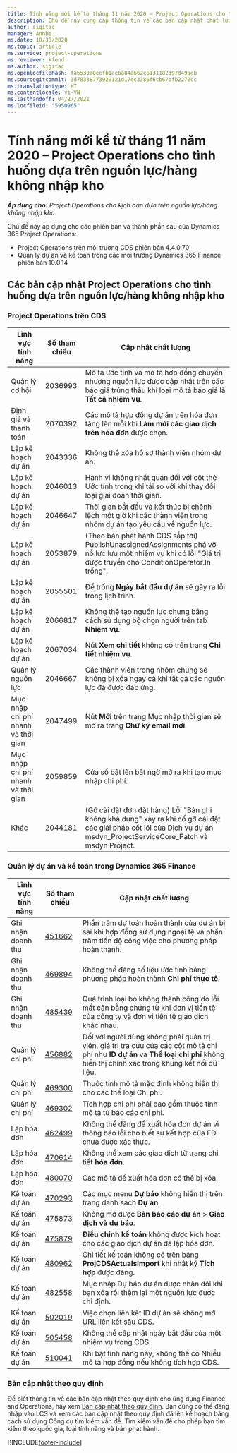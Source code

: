```yaml
---
title: Tính năng mới kể từ tháng 11 năm 2020 – Project Operations cho tình huống dựa trên nguồn lực/hàng không nhập kho
description: Chủ đề này cung cấp thông tin về các bản cập nhật chất lượng được cung cấp trong lần triển khai bản phát hành Project Operations tháng 11 năm 2020 cho tình huống dựa trên nguồn lực/hàng không trữ kho.
author: sigitac
manager: Annbe
ms.date: 10/30/2020
ms.topic: article
ms.service: project-operations
ms.reviewer: kfend
ms.author: sigitac
ms.openlocfilehash: fa6530a0eefb1ae6a84a662c6131182d97d49aeb
ms.sourcegitcommit: 3d78338773929121d17ec3386f6cb67bfb2272cc
ms.translationtype: HT
ms.contentlocale: vi-VN
ms.lasthandoff: 04/27/2021
ms.locfileid: "5950965"
---
```

# <a name="whats-new-november-2020---project-operations-for-resourcenon-stocked-based-scenarios"></a>Tính năng mới kể từ tháng 11 năm 2020 – Project Operations cho tình huống dựa trên nguồn lực/hàng không nhập kho

_**Áp dụng cho:** Project Operations cho kịch bản dựa trên nguồn lực/hàng không nhập kho_

Chủ đề này áp dụng cho các phiên bản và thành phần sau của Dynamics 365 Project Operations:

- Project Operations trên môi trường CDS phiên bản 4.4.0.70
- Quản lý dự án và kế toán trong các môi trường Dynamics 365 Finance phiên bản 10.0.14

## <a name="updates-to-project-operations-for-resource-non-stocked-based-scenarios"></a>Các bản cập nhật Project Operations cho tình huống dựa trên nguồn lực/hàng không nhập kho

### <a name="project-operations-on-cds"></a>Project Operations trên CDS

| Lĩnh vực tính năng                 | Số tham chiếu | Cập nhật chất lượng                                                                                                                                                                    |
|------------------------------|------------------|-----------------------------------------------------------------------------------------------------------------------------------------------------------------------------------|
|   Quản lý cơ hội       | 2036993          | Mô tả ước tính và mô tả hợp đồng chuyển nhượng nguồn lực được cập nhật trên các báo giá trúng thầu khi loại mô tả báo giá là **Tất cả nhiệm vụ**.                                                 |
| Định giá và thanh toán          | 2070392          | Các mô tả hợp đồng dự án trên hóa đơn tăng lên mỗi khi **Làm mới các giao dịch trên hóa đơn** được chọn.                                                                         |
| Lập kế hoạch dự án             | 2043336          | Không thể xóa hồ sơ thành viên nhóm dự án.                                                                                                                                  |
| Lập kế hoạch dự án             | 2046013          | Hành vi không nhất quán đối với cột thẻ Ước tính trong khi tải so với khi thay đổi loại giai đoạn thời gian.                                                                                   |
| Lập kế hoạch dự án             | 2046647          | Thời gian bắt đầu và kết thúc bị chênh lệch một giờ khi các thành viên trong nhóm dự án tạo yêu cầu về nguồn lực.                                                                      |
| Lập kế hoạch dự án             | 2053879          | (Theo bản phát hành CDS sắp tới) PublishUnassignedAssignments phá vỡ nỗ lực lưu một nhiệm vụ khi có lỗi "Giá trị được truyền cho ConditionOperator.In trống".                       |
| Lập kế hoạch dự án             | 2055501          | Để trống **Ngày bắt đầu dự án** sẽ gây ra lỗi trong lịch trình.                                                                                                      |
| Lập kế hoạch dự án             | 2066817          | Không thể tạo nguồn lực chung bằng cách sử dụng bộ chọn người trên tab **Nhiệm vụ**.                                                                                                   |
| Lập kế hoạch dự án             | 2067034          | Nút **Xem chi tiết** không có trên trang **Chi tiết nhiệm vụ**.                                                                                                       |
| Quản lý nguồn lực          | 2046667          | Các thành viên trong nhóm chung sẽ không bị xóa ngay cả khi tất cả các nguồn lực đã được đáp ứng.                                                                                                    |
| Mục nhập chi phí nhanh và thời gian | 2047499          | Nút **Mới** trên trang Mục nhập thời gian sẽ mở ra trang **Chữ ký email mới**.                                                                                               |
| Mục nhập chi phí nhanh và thời gian | 2059859          | Cửa sổ bật lên bất ngờ mở ra khi tạo mục nhập chi phí.                                                                                                                         |
| Khác                        | 2044181          | (Gỡ cài đặt đơn đặt hàng) Lỗi "Bản ghi không khả dụng" xảy ra khi cố gỡ cài đặt các giải pháp cốt lõi của Dịch vụ dự án msdyn_ProjectServiceCore_Patch và msdyn Project.  |

### <a name="project-management-and-accounting-in-dynamics-365-finance"></a>Quản lý dự án và kế toán trong Dynamics 365 Finance

| Lĩnh vực tính năng        | Số tham chiếu | Cập nhật chất lượng                                                                                                                                                            |
|---------------------|------------------|---------------------------------------------------------------------------------------------------------------------------------------------------------------------------|
| Ghi nhận doanh thu | [451662](https://fix.lcs.dynamics.com/Issue/Details/?bugId=451662)           | Phần trăm dự toán hoàn thành của dự án bị sai khi hợp đồng sử dụng ngoại tệ và phần trăm tiến độ công việc cho phương pháp hoàn thành.                     |
| Ghi nhận doanh thu | [469894](https://fix.lcs.dynamics.com/Issue/Details/?bugId=469894)           | Không thể đăng số liệu ước tính bằng phương pháp hoàn thành **Chi phí thực tế**.                                                                                                    |
| Ghi nhận doanh thu | [485439](https://fix.lcs.dynamics.com/Issue/Details/?bugId=485439)           | Quá trình loại bỏ không thành công do lỗi mất cân bằng chứng từ khi đơn vị tiền tệ của công ty và đơn vị tiền tệ giao dịch khác nhau.                                              |
| Quản lý chi phí  | [456882](https://fix.lcs.dynamics.com/Issue/Details/?bugId=456822)           | Đối với người dùng không phải quản trị viên, giá trị tra cứu của các cột mô tả chi phí như **ID dự án** và **Thể loại chi phí** không hiển thị chính xác trong khung kết nối dữ liệu. |
| Quản lý chi phí  | [469300](https://fix.lcs.dynamics.com/Issue/Details/?bugId=469300)           | Thuộc tính mô tả mặc định không hiển thị cho các thể loại Chi phí.                                                                                                         |
| Quản lý chi phí  | [469302](https://fix.lcs.dynamics.com/Issue/Details/?bugId=469302)           | Tích hợp chi phí phải bao gồm thuộc tính mô tả từ báo cáo chi phí.                                                                                             |
| Lập hóa đơn           | [462499](https://fix.lcs.dynamics.com/Issue/Details/?bugId=462499)           | Không thể đăng đề xuất hóa đơn dự án vì thông báo lỗi cho biết sự kết hợp của FD chưa được xác thực.                                                    |
| Lập hóa đơn           | [470614](https://fix.lcs.dynamics.com/Issue/Details/?bugId=470614)           | Không thể xem các giao dịch từ trang chi tiết **hóa đơn**.                                                                                                              |
| Lập hóa đơn           | [480070](https://fix.lcs.dynamics.com/Issue/Details/?bugId=480070)           | Các mô tả đề xuất hóa đơn có thể bị xóa.                                                                                                                                  |
| Kế toán dự án  | [470293](https://fix.lcs.dynamics.com/Issue/Details/?bugId=470293)           | Các mục menu **Dự báo** không hiển thị trên trang danh sách **Dự án**.                                                                                                   |
| Kế toán dự án  | [475873](https://fix.lcs.dynamics.com/Issue/Details/?bugId=475873)           | Không mở được **Bản báo cáo dự án**   > **Giao dịch và dự báo**.                                                                                                       |
| Kế toán dự án  | [475879](https://fix.lcs.dynamics.com/Issue/Details/?bugId=475879)           | **Điều chỉnh kế toán** không được kích hoạt cho các giao dịch dự án đã lập hóa đơn.                                                                                                  |
| Kế toán dự án  | [480962](https://fix.lcs.dynamics.com/Issue/Details/?bugId=480962)           | Chi tiết kế toán không có trên bảng **ProjCDSActualsImport** khi nhật ký **Tích hợp** được đăng.                                                  |
| Kế toán dự án  | [482558](https://fix.lcs.dynamics.com/Issue/Details/?bugId=482558)           | Mục nhập Dự báo dự án được nhân đôi khi bạn xóa rồi thêm lại một nguồn lực được chỉ định.                                                                            |
| Kế toán dự án  | [502019](https://fix.lcs.dynamics.com/Issue/Details/?bugId=502019)           | Việc chọn liên kết ID dự án sẽ không mở URL liên kết sâu CDS.                                                                                                         |
| Kế toán dự án  | [505458](https://fix.lcs.dynamics.com/Issue/Details/?bugId=505458)           | Không thể cập nhật ngày bắt đầu của một nhiệm vụ trong CDS.                                                                                                                           |
| Kế toán dự án  | [510041](https://fix.lcs.dynamics.com/Issue/Details/?bugId=510041)           | Khi bật tính năng này, không thể có Nhiều mô tả hợp đồng nếu không tích hợp CDS.                                                                                   |

### <a name="regulatory-updates"></a>Bản cập nhật theo quy định
Để biết thông tin về các bản cập nhật theo quy định cho ứng dụng Finance and Operations, hãy xem [Bản cập nhật theo quy định](/dynamics365/finance/localizations/regulatory-updates). Bạn cũng có thể đăng nhập vào LCS và xem các bản cập nhật theo quy định đã lên kế hoạch bằng cách sử dụng Công cụ tìm kiếm vấn đề. Tìm kiếm vấn đề cho phép bạn tìm kiếm theo quốc gia, loại tính năng và bản phát hành.


[!INCLUDE[footer-include](../includes/footer-banner.md)]